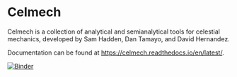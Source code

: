 # Celmech

Celmech is a collection of analytical and semianalytical tools for celestial mechanics, developed by Sam Hadden, Dan Tamayo, and David Hernandez.

Documentation can be found at https://celmech.readthedocs.io/en/latest/.

[![Binder](http://mybinder.org/badge.svg)](https://beta.mybinder.org/v2/gh/shadden/celmech/master)
